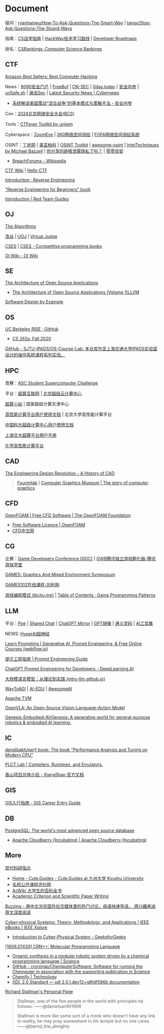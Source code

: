 # Document

提问：[ryanhanwu/How-To-Ask-Questions-The-Smart-Way](https://github.com/ryanhanwu/How-To-Ask-Questions-The-Smart-Way) | [tangx/Stop-Ask-Questions-The-Stupid-Ways](https://github.com/tangx/Stop-Ask-Questions-The-Stupid-Ways)

指南：[CS自学指南](https://csdiy.wiki/) | [HackWay技术学习路线](https://hackway.org/) | [Developer Roadmaps](https://roadmap.sh/)

排名：[CSRankings: Computer Science Rankings](https://csrankings.org/)

## CTF

[Amazon Best Sellers: Best Computer Hacking](https://www.amazon.com/gp/bestsellers/books/3648/ref=pd_zg_hrsr_books)

News：[8090安全门户](https://www.8090-sec.com/) | [FreeBuf](https://www.freebuf.com/) | [CN-SEC](https://cn-sec.com/) | [0day.today](https://cn.0day.today/) | [安全内参](https://www.secrss.com/) | [unSafe.sh](https://buaq.net/) | [渊龙Sec](https://dh.aabyss.cn/) | [Latest Security News | Cybernews](https://cybernews.com/security/)

- [系统解读美国策动“混合战争”的基本模式与策略手法 - 安全内参](https://www.secrss.com/articles/42953)

Con：[2024北京网络安全大会(BCS)](https://bcs.qianxin.com/)

Tools：[CTFever Toolkit by uniiem](https://ctfever.uniiem.com/)

Cyberspace：[ZoomEye](https://www.zoomeye.org/) | [360网络空间测绘](https://quake.360.net/quake/#/index) | [FOFA网络空间测绘系统](https://fofa.info/)

OSINT：[丁爸网](http://dingba.top/) | [美亚柏科](https://www.300188.cn/) | [OSINT Toolkit](https://i-intelligence.eu/resources/osint-toolkit) | [awesome-osint](https://github.com/jivoi/awesome-osint) | [IntelTechniques by Michael Bazzell](https://inteltechniques.com/index.html) | [你分享的链接泄露隐私了吗？](https://uid.ejfkdev.com/) | [零零信安](https://0.zone/)

- [BreachForums - Wikipedia](https://en.wikipedia.org/wiki/BreachForums)

[CTF Wiki](https://ctf-wiki.org/) | [Hello CTF](https://hello-ctf.com/)

[Introduction · Reverse Engineering](https://0xinfection.github.io/reversing/)

["Reverse Engineering for Beginners" book](https://beginners.re/)

[Introduction | Red Team Guides](https://book.redteamguides.com/)

## OJ

[The Algorithms](https://the-algorithms.com/)

[洛谷](https://www.luogu.com.cn/) | [UOJ](https://uoj.ac/) | [Virtual Judge](https://vjudge.net/)

[CSES](https://cses.fi/) | [CSES - Competitive programming books](https://cses.fi/book/index.php)

[OI Wiki - OI Wiki](https://oi-wiki.org/)

## SE

[The Architecture of Open Source Applications](https://aosabook.org/en/)

- [The Architecture of Open Source Applications (Volume 1)LLVM](https://aosabook.org/en/v1/llvm.html)

[Software Design by Example](https://third-bit.com/sdxpy/)

## OS

[UC Berkeley RISE · GitHub](https://github.com/ucbrise)

- [CS 262a, Fall 2020](https://ucbrise.github.io/cs262a-fall2020/)

[GitHub - SJTU-IPADS/OS-Course-Lab: 本仓库包含上海交通大学IPADS实验室设计的操作系统课程系列实验。](https://github.com/SJTU-IPADS/OS-Course-Lab)

## HPC

竞赛：[ASC Student Supercomputer Challenge](http://www.asc-events.org/)

平台：[超算互联网](https://www.scnet.cn/ui/mall/) | [北京超级云计算中心](http://www.blsc.cn/)

[超算小站](https://nscc.mrzhenggang.com/) | 国家超级计算天津中心

[高性能计算平台用户使用文档](https://hpc.pku.edu.cn/_book/) | 北京大学高性能计算平台

[中国科大超级计算中心用户使用文档](https://scc.ustc.edu.cn/zlsc/user_doc/html/index.html)

[上海交大超算平台用户手册](https://docs.hpc.sjtu.edu.cn/index.html)

[化学高性能计算平台](https://ifmc.nenu.edu.cn/)

## CAD

[The Engineering Design Revolution - A History of CAD](https://www.shapr3d.com/blog/history-of-cad)

> [Fourmilab](https://www.fourmilab.ch/) | [Computer Graphics Museum | The story of computer graphics](https://computergraphicsmuseum.org/)

## CFD

[OpenFOAM | Free CFD Software | The OpenFOAM Foundation](https://openfoam.org/)

- [Free Software Licence | OpenFOAM](https://openfoam.org/licence/)
- [CFD中文网](https://www.cfd-china.com/)

## CG

比赛：[Game Developers Conference (GDC)](https://gdconf.com/) | [GWB腾讯独立游戏孵化器-腾讯游戏学堂](https://gwb.tencent.com/)

[GAMES: Graphics And Mixed Environment Symposium](https://games-cn.org/)

[GAMES102在线课程-刘利刚](http://staff.ustc.edu.cn/~lgliu/Courses/GAMES102_2020/default.html)

[游戏编程模式 (tkchu.me)](https://gpp.tkchu.me/) | [Table of Contents · Game Programming Patterns](https://gameprogrammingpatterns.com/contents.html)

## LLM

平台：[Poe](https://poe.com/) | [Shared Chat](https://sharedchat.fun/) | [ChatGPT Mirror](https://ai.44vl.cc/) | [GPT镜像](https://go.gptdsb.com/list) | [通义灵码](https://tongyi.aliyun.com/lingma/) | [AI工具集](https://ai-bot.cn/)

NEWS: [HyperAI超神经](https://hyper.ai/cn)

[Learn Prompting | Generative AI, Prompt Engineering, & Free Online Courses (webflow.io)](https://learn-prompting.webflow.io/)

[提示工程指南 | Prompt Engineering Guide](https://www.promptingguide.ai/zh)

[ChatGPT Prompt Engineering for Developers - DeepLearning.AI](https://www.deeplearning.ai/short-courses/chatgpt-prompt-engineering-for-developers/)

[大规模语言模型：从理论到实践 (intro-llm.github.io)](https://intro-llm.github.io/)

[WayToAGI](https://new.waytoagi.com/) | [AI-EDU](https://ai-edu.openai.wiki/index.html) | [AwesomeAI](https://gitlab.com/awesomeai/awesome-chatgpt-zh)

[Apache TVM](https://tvm.hyper.ai/)

[OpenVLA: An Open-Source Vision-Language-Action Model](https://openvla.github.io/)

[Genesis-Embodied-AI/Genesis: A generative world for general-purpose robotics & embodied AI learning.](https://github.com/Genesis-Embodied-AI/Genesis)

## IC

[dendibakh/perf-book: The book "Performance Analysis and Tuning on Modern CPU"](https://github.com/dendibakh/perf-book)

[PLCT Lab | Compilers, Runtimes, and Emulators.](https://plctlab.org/en/)

[香山项目总体介绍 - XiangShan 官方文档](https://docs.xiangshan.cc/zh-cn/dev/)

## GIS

[GIS入行指南 - GIS Career Entry Guide](https://gis-career-entry-guide.readthedocs.io/zh-cn/latest/)

## DB

[PostgreSQL: The world's most advanced open source database](https://www.postgresql.org/)

- [Apache Cloudberry (Incubating) | Apache Cloudberry (Incubating)](https://cloudberry.apache.org/)

## More

[现代科研指北](https://bookdown.org/yufree/sciguide/)

- [Home - Cute.Guides - Cute.Guides at 九州大学 Kyushu University](https://guides.lib.kyushu-u.ac.jp/cuteguides/home)
- [名校公开课程评价网](https://conanhujinming.github.io/comments-for-awesome-courses/)
- [AcWiki 大学生的百科全书](https://ac-wiki.github.io/AcWiKi/)
- [Academic Criterion and Scientific Paper Writing](https://mmcheng.net/writing/)

[Buzzing - 用中文浏览国外社交媒体里的热门讨论，母语快速导读， 感兴趣再进原文深度阅读](https://www.buzzing.cc/)

[Cyber-physical Systems: Theory, Methodology, and Applications | IEEE eBooks | IEEE Xplore](https://ieeexplore.ieee.org/book/9794564)

- [Introduction to Cyber-Physical System - GeeksforGeeks](https://www.geeksforgeeks.org/introduction-to-cyber-physical-system/)

[[1809.07430] CRN++: Molecular Programming Language](https://arxiv.org/abs/1809.07430)
- [Organic synthesis in a modular robotic system driven by a chemical programming language | Science](https://www.science.org/doi/10.1126/science.aav2211)
- [GitHub - croningp/ChemputerSoftware: Software for running the Chemputer in association with the supporting publication in Science](https://github.com/croningp/ChemputerSoftware)
- [Chemify | Technology](https://www.chemify.io/technology)
- [XDL 2.0 Standard — xdl 2.0.1.dev12+g8fdf586b documentation](https://croningroup.gitlab.io/chemputer/xdl/standard/index.html)

[Richard Stallman's Personal Page](https://stallman.org/)

> Stallman, one of the few people in the world with principles he follows.
> ——@danielsan901998
>
> Stallman is more like some sort of a monk who doesn't have any link to reality, he may pray somewhere in his temple but no one cares.
> ——@bernd_the_almighty
